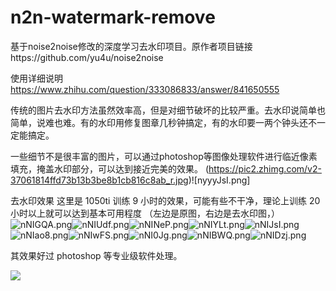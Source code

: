 # n2n-watermark-remove
基于noise2noise修改的深度学习去水印项目。原作者项目链接https://github.com/yu4u/noise2noise

使用详细说明
https://www.zhihu.com/question/333086833/answer/841650555

传统的图片去水印方法虽然效率高，但是对细节破坏的比较严重。去水印说简单也简单，说难也难。有的水印用修复图章几秒钟搞定，有的水印要一两个钟头还不一定能搞定。

一些细节不是很丰富的图片，可以通过photoshop等图像处理软件进行临近像素填充，掩盖水印部分，可以达到接近完美的效果。
(https://pic2.zhimg.com/v2-37061814ffd73b13b3be8b1cb816c8ab_r.jpg)![nyyyJsI.png]


去水印效果
这里是 1050ti 训练 9 小时的效果，可能有些不干净，理论上训练 20 小时以上就可以达到基本可用程度 （左边是原图，右边是去水印图，） ![nNIGQA.png](https://s2.ax1x.com/2019/09/10/nNIGQA.png)![nNIUdf.png](https://s2.ax1x.com/2019/09/10/nNIUdf.png)![nNINeP.png](https://s2.ax1x.com/2019/09/10/nNINeP.png)![nNIYLt.png](https://s2.ax1x.com/2019/09/10/nNIYLt.png)![nNIJsI.png](https://s2.ax1x.com/2019/09/10/nNIJsI.png)![nNIao8.png](https://s2.ax1x.com/2019/09/10/nNIao8.png)![nNIwFS.png](https://s2.ax1x.com/2019/09/10/nNIwFS.png)![nNI0Jg.png](https://s2.ax1x.com/2019/09/10/nNI0Jg.png)![nNIBWQ.png](https://s2.ax1x.com/2019/09/10/nNIBWQ.png)![nNIDzj.png](https://s2.ax1x.com/2019/09/10/nNIDzj.png)

其效果好过 photoshop 等专业级软件处理。

![](https://pic4.zhimg.com/v2-f2996de63636a0c5ee97c6ff5218ed7f_b.png)
